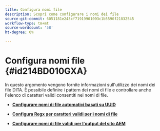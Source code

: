 ```yaml
---
title: Configura nomi file
description: Scopri come configurare i nomi dei file
source-git-commit: 6051181e243cf71919901093c1b5590f21832545
workflow-type: tm+mt
source-wordcount: '58'
ht-degree: 0%

---
```



# Configura nomi file {#id214BD010GXA}

In questo argomento vengono fornite informazioni sull&#39;utilizzo dei nomi dei file DITA. È possibile definire i pattern dei nomi di file e controllare anche l&#39;elenco di caratteri validi consentiti nei nomi di file.

- **[Configurare nomi di file automatici basati su UUID](conf-auto-uuid-filenames.md)**

- **[Configura Regx per caratteri validi per i nomi di file](conf-file-names-valid-regx.md)**

- **[Configurare nomi di file validi per l&#39;output del sito AEM](conf-file-names-valid-regx-aem-site-output.md)**


